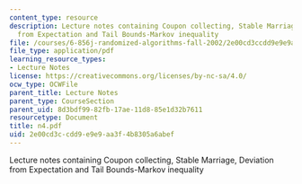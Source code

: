 ```yaml
---
content_type: resource
description: Lecture notes containing Coupon collecting, Stable Marriage, Deviation
  from Expectation and Tail Bounds-Markov inequality
file: /courses/6-856j-randomized-algorithms-fall-2002/2e00cd3ccdd9e9e9aa3f4b8305a6abef_n4.pdf
file_type: application/pdf
learning_resource_types:
- Lecture Notes
license: https://creativecommons.org/licenses/by-nc-sa/4.0/
ocw_type: OCWFile
parent_title: Lecture Notes
parent_type: CourseSection
parent_uid: 8d3bdf99-82fb-17ae-11d8-85e1d32b7611
resourcetype: Document
title: n4.pdf
uid: 2e00cd3c-cdd9-e9e9-aa3f-4b8305a6abef
---
```

Lecture notes containing Coupon collecting, Stable Marriage, Deviation from Expectation and Tail Bounds-Markov inequality